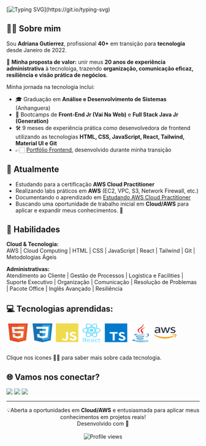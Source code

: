 [![Typing SVG](https://readme-typing-svg.herokuapp.com/?color=%23FF69B4&lines=Prazer,+sou+Adriana+Gutierrez.;Bem-vindo(a)+ao+meu+GitHub!)](https://git.io/typing-svg)

## 👧🏻 Sobre mim  

Sou **Adriana Gutierrez**, profissional **40+** em transição para **tecnologia** desde Janeiro de 2022.  

🎯 **Minha proposta de valor:** unir meus **20 anos de experiência administrativa** à tecnoloiga, trazendo **organização, comunicação eficaz, resiliência e visão prática de negócios**.  

Minha jornada na tecnologia inclui:  

- 🎓 Graduação em **Análise e Desenvolvimento de Sistemas** (Anhanguera)  
- 🚀 Bootcamps de **Front-End Jr (Vai Na Web)** e **Full Stack Java Jr (Generation)**  
- 🛠️ 9 meses de experiência prática como desenvolvedora de frontend utilizando as tecnologias **HTML, CSS, JavaScript, React, Tailwind, Material UI e Git**  
- 👉🏻 [Portfólio Frontend](https://portfolio-drikadev.netlify.app/), desenvolvido durante minha transição  

## 🚀 Atualmente

- Estudando para a certificação **AWS Cloud Practitioner**
- Realizando labs práticos em **AWS** (EC2, VPC, S3, Network Firewall, etc.)  
- Documentando o aprendizado em [Estudando AWS Cloud Practitioner](https://github.com/DrikaDev/Estudando-AWS-Cloud-Practitioner/blob/main/README.md)  
- Buscando uma oportunidade de trabalho inicial em **Cloud/AWS** para aplicar e expandir meus conhecimentos. 🚀

## 🔑 Habilidades

**Cloud & Tecnologia:**  
AWS | Cloud Computing | HTML | CSS | JavaScript | React | Tailwind | Git | Metodologias Ágeis  

**Administrativas:**  
Atendimento ao Cliente | Gestão de Processos | Logística e Facilities | Suporte Executivo | Organização | Comunicação | Resolução de Problemas | Pacote Office | Inglês Avançado | Resiliência  

## 💻 Tecnologias aprendidas:  

<div>
  <a href="https://www.w3schools.com/html/" target="_blank"><img align="center" alt="HTML" height="50" width="60" title="Html" src="https://raw.githubusercontent.com/devicons/devicon/master/icons/html5/html5-original.svg"></a>
  <a href="https://www.w3schools.com/css/" target="_blank"><img align="center" alt="CSS" height="50" width="60" title="CSS" src="https://raw.githubusercontent.com/devicons/devicon/master/icons/css3/css3-original.svg"></a>
  <a href="https://www.w3schools.com/js/" target="_blank"><img align="center" alt="JavaScript" height="50" width="60" title="JavaScript" src="https://raw.githubusercontent.com/devicons/devicon/master/icons/javascript/javascript-plain.svg"></a>
  <a href="https://www.w3schools.com/react/" target="_blank"><img align="center" alt="React" height="50" width="60" title="React" src="https://github.com/devicons/devicon/blob/master/icons/react/react-original-wordmark.svg"></a>
  <a href="https://www.w3schools.com/typescript/" target="_blank"><img align="center" alt="TypeScript" height="50" width="60" title="TypeScript" src="https://github.com/devicons/devicon/blob/master/icons/typescript/typescript-original.svg"></a>
  <a href="https://www.w3schools.com/java/" target="_blank"><img align="center" alt="Java" height="50" width="60" title="Java" src="https://github.com/devicons/devicon/blob/master/icons/java/java-original.svg"></a>
  <a href="https://aws.amazon.com/pt/what-is-aws/?nc1=f_cc/" target="_blank"><img align="center" alt="AWS" height="50" width="60" title="AWS" src="https://github.com/devicons/devicon/blob/master/icons/amazonwebservices/amazonwebservices-original-wordmark.svg"></a>
  <br><br>
  <p>Clique nos ícones ☝🏻 para saber mais sobre cada tecnologia.</p>
</div>

## 🌐 Vamos nos conectar?  

<div>  
  <a href="https://www.linkedin.com/in/adri-ana-gutierrez/"><img src="https://img.shields.io/badge/-LinkedIn-%230077B5?style=for-the-badge&logo=linkedin&logoColor=white" target="_blank"></a>
  <a href="https://wa.me/5511947126618"><img src="https://img.shields.io/badge/WhatsApp-25D366?style=for-the-badge&logo=whatsapp&logoColor=white" target="_blank"></a>
  <a href="mailto:adri.ana.gutierrez@hotmail.com"><img src="https://img.shields.io/badge/-Outlook-%23007ACC?style=for-the-badge&logo=microsoft-outlook&logoColor=white" target="_blank"></a>
</div>

---

<p align="center">
  💡Aberta a oportunidades em <strong>Cloud/AWS</strong> e entusiasmada para aplicar meus conhecimentos em projetos reais!<br>
  Desenvolvido com 🩷
<br>
<br>
  <img src="https://komarev.com/ghpvc/?username=DrikaDev" alt="Profile views"/>
</p>
